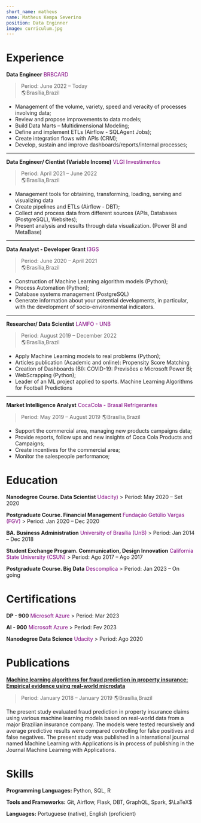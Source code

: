 ```yaml
---
short_name: matheus
name: Matheus Kempa Severino
position: Data Enginner
image: curriculum.jpg 
---
```


# Experience

**Data Engineer**
<font color='purple'>BRBCARD</font>

> Period: June 2022 – Today   
🌎Brasília,Brazil

- Management of the volume, variety, speed and veracity of processes involving data; 
- Review and propose improvements to data models; 
- Build Data Marts – Multidimensional Modeling; 
- Define and implement ETLs (Airflow - SQLAgent Jobs); 
- Create integration flows with APIs (CRM); 
- Develop, sustain and improve dashboards/reports/internal processes;

---
**Data Engineer/ Cientist (Variable Income)**
<font color='purple'>VLGI Investimentos</font>

> Period: April 2021 – June 2022   
🌎Brasília,Brazil

- Management tools for obtaining, transforming, loading, serving and visualizing data 
- Create pipelines and ETLs (Airflow - DBT); 
- Collect and process data from different sources (APIs, Databases (PostgreSQL), Websites); 
- Present analysis and results through data visualization. (Power BI and MetaBase)

---
**Data Analyst - Developer Grant**
<font color='purple'>I3GS</font>

> Period: June 2020 – April 2021   
🌎Brasília,Brazil

- Construction of Machine Learning algorithm models (Python); 
- Process Automation (Python); 
- Database systems management (PostgreSQL) 
- Generate information about your potential developments, in particular, with the development of socio-environmental indicators.

---
**Researcher/ Data Scientist**
<font color='purple'>LAMFO - UNB</font>

> Period: August 2019 – December 2022  
🌎Brasília,Brazil

- Apply Machine Learning models to real problems (Python); 
- Articles publication (Academic and online): Propensity Score Matching 
- Creation of Dashboards (BI): COVID-19: Previsões e Microsoft Power Bi; 
- WebScrapping (Python); 
- Leader of an ML project applied to sports. Machine Learning Algorithms for Football Predictions

---
**Market Intelligence Analyst**
<font color='purple'>CocaCola - Brasal Refrigerantes</font>

> Period: May 2019 – August 2019
🌎Brasília,Brazil

- Support the commercial area, managing new products campaigns data; 
- Provide reports, follow ups and new insights of Coca Cola Products and Campaigns; 
- Create incentives for the commercial area; 
- Monitor the salespeople performance;


# Education

**Nanodegree Course. Data Scientist**
    <font color='purple'>Udacity)</font>
    > Period: May 2020 – Set 2020

**Postgraduate Course. Financial Management**
    <font color='purple'>Fundação Getúlio Vargas (FGV)</font>
    > Period: Jan 2020 – Dec 2020

**BA. Business Administration**
    <font color='purple'>University of Brasília (UnB)</font>
    > Period: Jan 2014 – Dec 2018

**Student Exchange Program.
Communication, Design Innovation**
    <font color='purple'>California State University (CSUN)</font>
    > Period: Ago 2017 – Ago 2017

**Postgraduate Course. Big Data**
    <font color='purple'>Descomplica</font>
    > Period: Jan 2023 – On going


# Certifications

**DP - 900** 
    <font color='purple'>Microsoft Azure</font>
    > Period: Mar 2023 

**AI - 900**
    <font color='purple'>Microsoft Azure</font>
    > Period: Fev 2023 

**Nanodegree Data Science** 
    <font color='purple'>Udacity</font>
    > Period: Ago 2020

# Publications
[Machine learning algorithms for fraud prediction in property insurance: Empirical evidence using real-world microdata]: https://www.sciencedirect.com/science/article/pii/S2666827021000372



**[Machine learning algorithms for fraud prediction in property insurance: Empirical evidence using real-world microdata]**

> Period: January 2018 – January 2019
🌎Brasília,Brazil

The present study evaluated fraud prediction in property insurance claims using various machine learning models based on real-world data from a major Brazilian insurance company. The models were tested recursively and average predictive results were compared controlling for false positives and false negatives. The present study was published in a international journal named Machine Learning with Applications is in process of publishing in the Journal Machine Learning with Applications.
    

# Skills

**Programming Languages:** Python, SQL, R

**Tools and Frameworks:**  Git, Airflow, Flask, DBT, GraphQL, Spark, $\LaTeX$

**Languages:** Portuguese (native), English (proficient)
